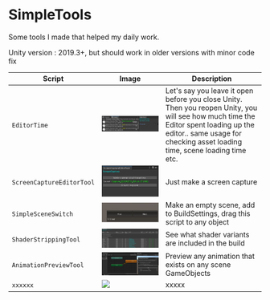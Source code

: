 # SimpleTools

Some tools I made that helped my daily work.

Unity version : 2019.3+, but should work in older versions with minor code fix

| Script | Image | Description |
| --- | - | --- |
| `EditorTime` | ![](READMEImages/EditorTime.JPG) | Let's say you leave it open before you close Unity. Then you reopen Unity, you will see how much time the Editor spent loading up the editor.. same usage for checking asset loading time, scene loading time etc. |
| `ScreenCaptureEditorTool` | ![](READMEImages/ScreenCaptureEditorTool.JPG) | Just make a screen capture |
| `SimpleSceneSwitch` | ![](READMEImages/SimpleSceneSwitch.JPG) | Make an empty scene, add to BuildSettings, drag this script to any object |
| `ShaderStrippingTool` | ![](READMEImages/ShaderStrippingTool.JPG) | See what shader variants are included in the build |
| `AnimationPreviewTool` | ![](READMEImages/AnimationPreviewTool.JPG) | Preview any animation that exists on any scene GameObjects |
| `xxxxxx` | ![](READMEImages/xxxxxx.JPG) | xxxxx |


